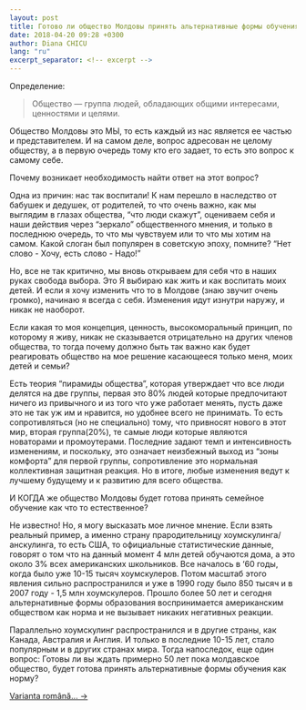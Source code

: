 ```yaml
---
layout: post
title: Готово ли общество Молдовы принять альтернативные формы обучения (хоумскулинг/анскулинг)?
date: 2018-04-20 09:28 +0300
author: Diana CHICU
lang: "ru" 
excerpt_separator: <!-- excerpt -->
---
```


Определение:

> Общество — группа людей, обладающих общими интересами, ценностями
и целями.

Общество Молдовы это МЫ, то есть каждый из нас является ее частью
и представителем. И на самом деле, вопрос адресован не целому обществу,
а в первую очередь тому кто его задает, то есть это вопрос к самому себе.

Почему возникает необходимость найти ответ на этот вопрос?

<!-- excerpt -->

Одна из причин: нас так воспитали! К нам перешло в наследство от бабушек
и дедушек, от родителей, то что очень важно, как мы выглядим в глазах общества,
“что люди скажут”, оцениваем себя и наши действия через “зеркало” общественного
мнения, и только в последнюю очередь, то что мы чувствуем или то что мы хотим на
самом. Какой слоган был популярен в советскую эпоху, помните? “Нет слово - Хочу,
есть слово - Надо!”

Но, все не так критично, мы вновь открываем для себя что в наших руках свобода
выбора. Это Я выбираю как жить и как воспитать моих детей. И если я хочу
изменить что то в Молдове (знаю звучит очень громко), начинаю я всегда с себя.
Изменения идут изнутри наружу, и никак не наоборот.

Если какая то моя концепция, ценность, высокоморальный принцип, по которому
я живу, никак не сказывается отрицательно на других членов общества, то тогда
почему должно быть так важно как будет реагировать общество на мое решение
касающееся только меня, моих детей и семьи?

Есть теория “пирамиды общества”, которая утверждает что все люди делятся на две
группы, первая это 80% людей которые предпочитают ничего из привычного и из того
что уже работает менять, пусть даже это не так уж им и нравится, но удобнее
всего не принимать. То есть сопротивляться (но не специально) тому, что
привносят нового в этот мир, вторая группа(20%), те самые люди которые являются
новаторами и промоутерами. Последние задают темп и интенсивность изменениям,
и поскольку, это означает неизбежный выход из “зоны комфорта” для первой группы,
сопротивление это нормальная коллективная защитная реакция. Но в итоге, любые
изменения ведут к лучшему будущему и к развитию для всего общества.

И КОГДА же общество Молдовы будет готова принять семейное обучение как что то
естественное?

Не известно! Но, я могу высказать мое личное мнение. Если взять реальный пример,
а именно страну прародительницу хоумскулинга/анскулинга, то есть США, то
официальные статистические данные, говорят о том что на данный момент 4 млн
детей обучаются дома, а это около 3% всех американских школьников. Все началось
в ‘60 годы, когда было уже 10-15 тысяч хоумскулеров. Потом масштаб этого явления
сильно распространился и уже в 1990 году было 850 тысяч и в 2007 году - 1,5 млн
хоумскулеров. Прошло более 50 лет и сегодня альтернативные формы образования
воспринимается американским обществом как норма и не вызывает никаких негативных
реакции.

Параллельно хоумскулинг распространился и в другие страны, как Канада, Австралия
и Англия. И только в последние 10-15 лет, стало популярным и в других странах
мира.  Тогда напоследок, еще один вопрос: Готовы ли вы ждать примерно 50 лет
пока молдавское общество, будет готова принять альтернативные формы обучения как
норму?

<a href="{% post_url 2018-04-09-vom-fi-gata-peste-50-de-ani %}" lang="ro" class="translation-link">Varianta română… →</a>
